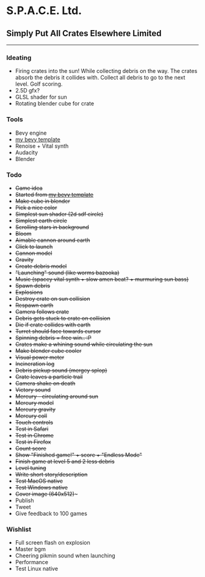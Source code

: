 # S.P.A.C.E. Ltd.
## **S**imply **P**ut **A**ll **C**rates **E**lsewhere Limited

---

### Ideating
- Firing crates into the sun! While collecting debris on the way. The crates absorb the debris it collides with. Collect all debris to go to the next level. Golf scoring. 
- 2.5D gfx? 
- GLSL shader for sun
- Rotating blender cube for crate

### Tools
- Bevy engine
- [my bevy template](https://github.com/ostwilkens/bevy_my_template)
- Renoise + Vital synth
- Audacity
- Blender

### Todo
- ~~Game idea~~
- ~~Started from [my bevy template](https://github.com/ostwilkens/bevy_my_template)~~
- ~~Make cube in blender~~
- ~~Pick a nice color~~
- ~~Simplest sun shader (2d sdf circle)~~
- ~~Simplest earth circle~~
- ~~Scrolling stars in background~~
- ~~Bloom~~
- ~~Aimable cannon around earth~~
- ~~Click to launch~~
- ~~Cannon model~~
- ~~Gravity~~
- ~~Create debris model~~
- ~~"Launching" sound (like worms bazooka)~~
- ~~Music (spacey vital synth + slow amen beat? + murmuring sun bass)~~
- ~~Spawn debris~~
- ~~Explosions~~
- ~~Destroy crate on sun collision~~
- ~~Respawn earth~~
- ~~Camera follows crate~~
- ~~Debris gets stuck to crate on collision~~
- ~~Die if crate collides with earth~~
- ~~Turret should face towards cursor~~
- ~~Spinning debris = free win.. :P~~
- ~~Crates make a whining sound while circulating the sun~~
- ~~Make blender cube cooler~~
- ~~Visual power meter~~
- ~~Incineration log~~
- ~~Debris pickup sound (mergey splop)~~
- ~~Crate leaves a particle trail~~
- ~~Camera shake on death~~
- ~~Victory sound~~
- ~~Mercury - circulating around sun~~
- ~~Mercury model~~
- ~~Mercury gravity~~
- ~~Mercury coll~~
- ~~Touch controls~~
- ~~Test in Safari~~
- ~~Test in Chrome~~
- ~~Test in Firefox~~
- ~~Count score~~
- ~~Show "Finished game!" + score + "Endless Mode"~~
- ~~Finish game at level 5 and 2 less debris~~
- ~~Level tuning~~
- ~~Write short story/description~~
- ~~Test MacOS native~~
- ~~Test Windows native~~
- ~~Cover image (640x512)~~~
- Publish
- Tweet
- Give feedback to 100 games


### Wishlist
- Full screen flash on explosion
- Master bgm
- Cheering pikmin sound when launching
- Performance
- Test Linux native
